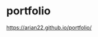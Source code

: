 # portfolio
<a target="_blank" href='https://arian22.github.io/portfolio/'>https://arian22.github.io/portfolio/</a>
